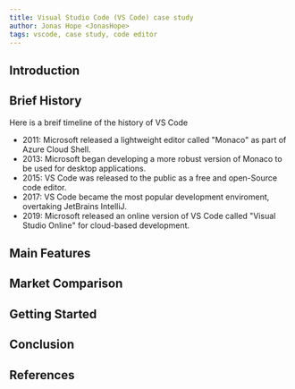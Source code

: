 ```yaml
---
title: Visual Studio Code (VS Code) case study
author: Jonas Hope <JonasHope>
tags: vscode, case study, code editor
---
```


## Introduction

## Brief History
  
  Here is a breif timeline of the history of VS Code
  
  - 2011: Microsoft released a lightweight editor called "Monaco" as part of Azure Cloud Shell.
  - 2013: Microsoft began developing a more robust version of Monaco to be used for desktop applications.
  - 2015: VS Code was released to the public as a free and open-Source code editor.
  - 2017: VS Code became the most popular development enviroment, overtaking JetBrains IntelliJ.
  - 2019: Microsoft released an online version of VS Code called "Visual Studio Online" for cloud-based development.

## Main Features

## Market Comparison

## Getting Started

## Conclusion

## References
